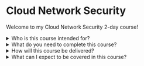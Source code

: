 # Cloud Network Security

Welcome to my Cloud Network Security 2-day course!

<details><summary>Who is this course intended for?</summary><p>

- People in tech using AWS who want to understand more about how apps are architected at the network level
- Security specialists who would like to increase their exposore to security in the cloud
- Anyone planning to sit an associate level AWS exam who'd like an indepth understanding of VPCs, subnets, route tables etc
- Aspiring cloud architects who are looking for a basic introduction to cloud networking
- People keen to get their hands dirty in the AWS console, via cloudformation and the AWS CLI (this is a practical course)

Who is this *NOT* intended for?
- People who are looking for a  `Cloud 101`  or  `"Why should you migrate to the cloud?"`  course
- Developers looking for ways to make their code more secure - this is important, but not in the scope of this course
- This will not teach you how to find misconfigured s3 buckets and exposed keys, there's plenty of courses out there on this

</p></details>

<details><summary>What do you need to complete this course?</summary><p>

- This course requires you to have the following:
  - An AWS account that you are authorised to deploy resources to
  - A laptop
  - Installation of the AWS CLI
  - An IDE/text editor (I use VS Code)
  - Dollars^ - the resources deployed in this course cost money, which is good to know!

  ^ Participants in this course will be given a $50 voucher, as long as resources are removed from their account at the end of the training, then this will be more than enough. Bill shock incurs when you keep resources running.

</p></details>

<details><summary>How will this course be delivered?</summary><p>

I'd like to strike a balance between theory and practical. Practical with no theory and you have no concept of the `WHY` behind things. Theory without the practical is a total snooze fest.

As this deals with a lot of networking concepts, I've included as much visual guides as possible so we don't get lost or we feel like we're reading a white paper.


</p></details>

<details><summary>What can I expect to be covered in this course?</summary><p>

Turns out, a secure cloud network is really just `'good networking'`. This is not meant to act as an expert guide to be applied in your enterprise workplace. You can expect an introduction to what resources help secure your cloud network and how to use them.

I'll cover some of the key parts of what makes a cloud network secure. I hope participants will leave the course with a solid introduction to some of the concepts to be expanded on and applied in different networking ecosystems.

Here's a list of the AWS resources we'll be going over:

- IAM*
- EC2*
- VPCs including Route Tables, NAT Gateways, Internet Gateways*****
- Subnets*****
- WAFv2 (as opposed to the classic WAF)*****
- Cloudfront***
- Application Load Balancer***
- AWS Certificate Manager****
- Route53***
- Systems Manager (specifically Session Manager)**

Here's a list of some of the networking concepts we'll be covering:
- CIDR**
- Subnetting**
- OSI Model*
- SSL/TLS and HTTPS*****

****'s indicate how much depth we'll be going into that topic. The more stars, the more we're going to cover.

</p></details>
